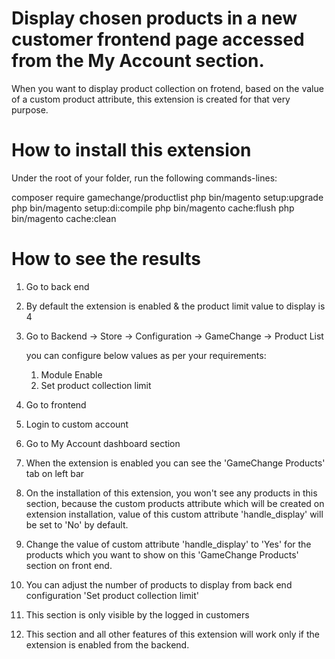 # Display chosen products in a new customer frontend page accessed from the My Account section.
When you want to display product collection on frotend, based on the value of a custom product attribute, this extension is created for that very purpose.



# How to install this extension

Under the root of your folder, run the following commands-lines:

composer require gamechange/productlist
php bin/magento setup:upgrade
php bin/magento setup:di:compile
php bin/magento cache:flush
php bin/magento cache:clean



# How to see the results

1. Go to back end

2. By default the extension is enabled & the product limit value to display is 4

3. Go to Backend -> Store -> Configuration -> GameChange -> Product List

	you can configure below values as per your requirements:
	1. Module Enable	
	2. Set product collection limit

4. Go to frontend

5. Login to custom account

6. Go to My Account dashboard section

7. When the extension is enabled you can see the 'GameChange Products' tab on left bar

8. On the installation of this extension, you won't see any products in this section, because the custom products attribute which will be created on extension installation, value of this custom attribute 'handle_display' will be set to 'No' by default.

9. Change the value of custom attribute 'handle_display' to 'Yes' for the products which you want to show on this 'GameChange Products' section on front end.

10. You can adjust the number of products to display from back end configuration 'Set product collection limit'

11. This section is only visible by the logged in customers

12. This section and all other features of this extension will work only if the extension is enabled from the backend.